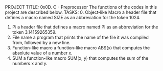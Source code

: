 PROJECT TITLE: 0x0D. C - Preprocessor
The functions of the codes in this project are described below.
TASKS:
0. Object-like Macro
	a header file that defines a macro named SIZE as an abbreviation for the token 1024.
1. Pi
	a header file that defines a macro named PI as an abbreviation for the token 3.14159265359.
2. File name
	a program that prints the name of the file it was compiled from, followed by a new line.
3. Function-like macro
	a function-like macro ABS(x) that computes the absolute value of a number x.
4. SUM
	a function-like macro SUM(x, y) that computes the sum of the numbers x and y.


